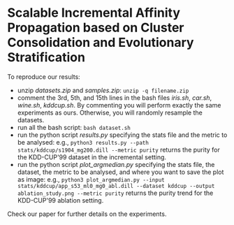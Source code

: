 # Scalable Incremental Affinity Propagation based on Cluster Consolidation and  Evolutionary Stratification

To reproduce our results:
- unzip <i>datasets.zip</i> and <i>samples.zip</i>: ```unzip -q filename.zip```
- comment the 3rd, 5th, and 15th lines in the bash files <i>iris.sh</i>, <i>car.sh</i>, <i>wine.sh</i>, <i>kddcup.sh</i>. By commenting you will perform exactly the same experiments as ours. Otherwise, you will randomly resample the datasets.
- run all the bash script: ```bash dataset.sh```
- run the python script <i>results.py</i> specifying the stats file and the metric to be analysed: e.g., ```python3 results.py --path stats/kddcup/s1904_mg200.dill --metric purity``` returns the purity for the KDD-CUP'99 dataset in the incremental setting.
- run the python script <i>plot_argmedian.py</i> specifying the stats file, the dataset, the metric to be analysed, and where you want to save the plot as image: 
e.g., ```python3 plot_argmedian.py --input stats/kddcup/app_s53_ml0_mg0_abl.dill --dataset kddcup --output ablation_study.png --metric purity``` returns the purity trend for the KDD-CUP'99 ablation setting.

Check our paper for further details on the experiments.

